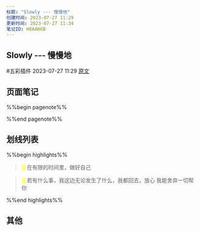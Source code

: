 ```yaml
---
标题: "Slowly --- 慢慢地"
创建时间: 2023-07-27 11:29
更新时间: 2023-07-27 11:34
笔记ID: H8AAH6B
---
```


## Slowly --- 慢慢地 
 #五彩插件 2023-07-27 11:29 [原文](https://web.slowly.app/friend/MXknjVG4/49zmj9bM/)

## 页面笔记
%%begin pagenote%%

%%end pagenote%%

## 划线列表
%%begin highlights%%
> <font color="#FFFF83">█  </font>在有限的时间里，做好自己

> <font color="#FFFF83">█  </font>若有什么事，我这边无论发生了什么，我都回去，放心
> 我能舍弃一切帮你

%%end highlights%%

## 其他


